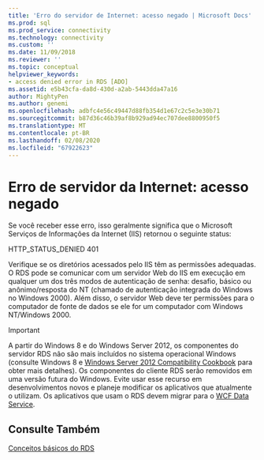 ```yaml
---
title: 'Erro do servidor de Internet: acesso negado | Microsoft Docs'
ms.prod: sql
ms.prod_service: connectivity
ms.technology: connectivity
ms.custom: ''
ms.date: 11/09/2018
ms.reviewer: ''
ms.topic: conceptual
helpviewer_keywords:
- access denied error in RDS [ADO]
ms.assetid: e5b43cfa-da8d-430d-a2ab-5443dda47a16
author: MightyPen
ms.author: genemi
ms.openlocfilehash: adbfc4e56c49447d88fb354d1e67c2c5e3e30b71
ms.sourcegitcommit: b87d36c46b39af8b929ad94ec707dee8800950f5
ms.translationtype: MT
ms.contentlocale: pt-BR
ms.lasthandoff: 02/08/2020
ms.locfileid: "67922623"
---
```

# <a name="internet-server-error-access-denied"></a>Erro de servidor da Internet: acesso negado
Se você receber esse erro, isso geralmente significa que o Microsoft Serviços de Informações da Internet (IIS) retornou o seguinte status:  
  
 HTTP_STATUS_DENIED 401  
  
 Verifique se os diretórios acessados pelo IIS têm as permissões adequadas. O RDS pode se comunicar com um servidor Web do IIS em execução em qualquer um dos três modos de autenticação de senha: desafio, básico ou anônimo/resposta do NT (chamado de autenticação integrada do Windows no Windows 2000). Além disso, o servidor Web deve ter permissões para o computador de fonte de dados se ele for um computador com Windows NT/Windows 2000.  
  
> [!IMPORTANT]
>  A partir do Windows 8 e do Windows Server 2012, os componentes do servidor RDS não são mais incluídos no sistema operacional Windows (consulte Windows 8 e [Windows Server 2012 Compatibility Cookbook](https://www.microsoft.com/download/details.aspx?id=27416) para obter mais detalhes). Os componentes do cliente RDS serão removidos em uma versão futura do Windows. Evite usar esse recurso em desenvolvimentos novos e planeje modificar os aplicativos que atualmente o utilizam. Os aplicativos que usam o RDS devem migrar para o [WCF Data Service](https://go.microsoft.com/fwlink/?LinkId=199565).  
  
## <a name="see-also"></a>Consulte Também  
 [Conceitos básicos do RDS](../../../ado/guide/remote-data-service/rds-fundamentals.md)




